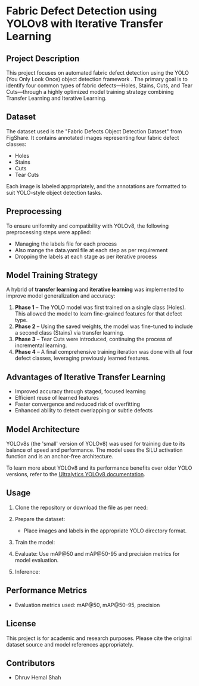 Fabric Defect Detection using YOLOv8 with Iterative Transfer Learning
======================================================================

Project Description
-------------------
This project focuses on automated fabric defect detection using the YOLO (You Only Look Once) object detection framework . The primary goal is to identify four common types of fabric defects—Holes, Stains, Cuts, and Tear Cuts—through a highly optimized model training strategy combining Transfer Learning and Iterative Learning.

Dataset
-------
The dataset used is the "Fabric Defects Object Detection Dataset" from FigShare. It contains annotated images representing four fabric defect classes:
- Holes
- Stains
- Cuts
- Tear Cuts

Each image is labeled appropriately, and the annotations are formatted to suit YOLO-style object detection tasks.

Preprocessing
-------------
To ensure uniformity and compatibility with YOLOv8, the following preprocessing steps were applied:
- Managing the labels file for each process
- Also mange the data.yaml file at each step as per requirement
- Dropping the labels at each stage as per iterative process

Model Training Strategy
-----------------------
A hybrid of **transfer learning** and **iterative learning** was implemented to improve model generalization and accuracy:

1. **Phase 1** – The YOLO model was first trained on a single class (Holes). This allowed the model to learn fine-grained features for that defect type.
2. **Phase 2** – Using the saved weights, the model was fine-tuned to include a second class (Stains) via transfer learning.
3. **Phase 3** – Tear Cuts were introduced, continuing the process of incremental learning.
4. **Phase 4** – A final comprehensive training iteration was done with all four defect classes, leveraging previously learned features.

Advantages of Iterative Transfer Learning
-----------------------------------------
- Improved accuracy through staged, focused learning
- Efficient reuse of learned features
- Faster convergence and reduced risk of overfitting
- Enhanced ability to detect overlapping or subtle defects

Model Architecture
------------------
YOLOv8s (the 'small' version of YOLOv8) was used for training due to its balance of speed and performance. The model uses the SiLU activation function and is an anchor-free architecture.

To learn more about YOLOv8 and its performance benefits over older YOLO versions, refer to the [Ultralytics YOLOv8 documentation](https://docs.ultralytics.com).

Usage
-----
1. Clone the repository or download the file as per need:
   
3. Prepare the dataset:
   - Place images and labels in the appropriate YOLO directory format.

4. Train the model:
  
5. Evaluate:
   Use mAP@50 and mAP@50-95 and precision metrics for model evaluation.

6. Inference:

Performance Metrics
-------------------
- Evaluation metrics used: mAP@50, mAP@50–95, precision 

License
-------
This project is for academic and research purposes. Please cite the original dataset source and model references appropriately.

Contributors
------------
- Dhruv Hemal Shah


